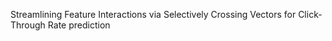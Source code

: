 Streamlining Feature Interactions via Selectively Crossing Vectors for Click-Through Rate prediction